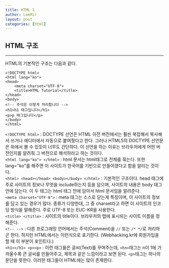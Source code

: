 ```yaml
---
title: HTML 1
author: LeeMir
layout: post
categories: [html]
---
```

## HTML 구조
- - -

HTML의 기본적인 구조는 다음과 같다.
```
<!DOCTYPE html>
<html lang="ko">
<head>
	<meta charset="UTF-8">
    <title>HTML Tutorial</title>
</head>
<body>
<!-- 주석은 이렇게 처리합니다 -->
<h1>h1 태그입니다</h1>
<p>p 태그입니다</p>
</body>
</html>
```

```<!DOCTYPE html>```
: DOCTYPE 선언은 HTML 이전 버전에서는 훨씬 복잡해서 복사해서 쓰거나 에디터에서 자동으로 붙여줬다고 한다. 그러나 HTML5의 DOCTYPE 선언문은 위에서 볼 수 있듯이 너무도 간단하다. 이 선언을 하는 이유는 브라우저에게 어떤 버전인지를 알려줘 그 버전으로 해석하라고 하는 것이다.
<br>
```<html lang="ko"> </html>```
: html 문서는 html태그로 전체를 묶는다. 또한 lang="ko"를 해주면 이 사이트가 한국어를 기반으로 만들어졌다고 함을 알리는 것이다.
<br>
```<html> <head></head> <body></body> </html>```
: 기본적인 구조이다. head 태그에 주로 사이트의 정보나 무엇을 include하는지 등을 담으며, 사이트의 내용은 body 태그 안에 담는다. 이 두 태그는 html 태그 안에 담아서 html 문서임을 알려준다.
<br>
```<meta charset="UTF-8">```
: meta 태그는 스스로 닫는게 특징이며, 이 사이트의 정보를 담고 있는 경우가 많다. 종류가 다양한데, 그 중 charset라고 하면 이 사이트의 인코딩 방식을 말해준다. 주로 UTF-8 또는 EUC-KR을 사용한다.
<br>
```<title> </title>```
: 사이트의 title이다. 브라우저의 탭에 표시되는 사이트 이름을 정해준다.
<br>
```<!-- -->```
: 다른 프로그래밍 언어에서는 주석(Comment)을 ```//``` 또는 ```/* */```로 처리하곤 한다. 하지만 HTML에서는 이런식으로 표기한다. (Webhacking.kr에 회원가입을 할 때 이 부분이 포인트다.)
<br>
```<h1></h1> <p><p>```
: 이런 태그들은 글씨(Text)를 꾸며주는데, ```<hn>```태그는 n이 1에 가까울수록 큰 글씨를 만들어주고, 제목과 같은 느낌이라고 보면 된다. ```<p>```태그는 하나의 문단을 뜻한다. 이러한 태그들이 HTML에는 많이 존재한다.